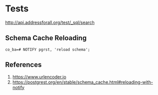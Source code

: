 # Tests

<http://api.addressforall.org/test/_sql/search>

## Schema Cache Reloading

```
co_ba=# NOTIFY pgrst, 'reload schema';
```

## References

1. <https://www.urlencoder.io>
2. <https://postgrest.org/en/stable/schema_cache.html#reloading-with-notify>
